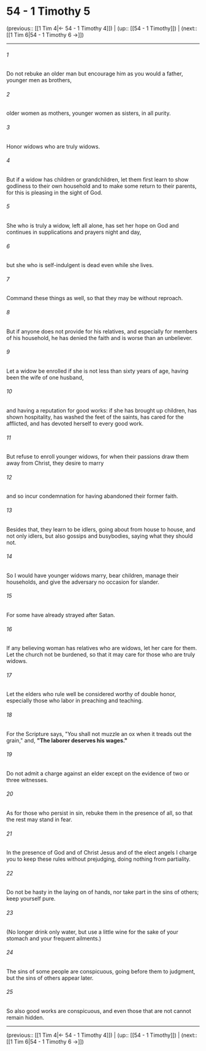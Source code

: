 # 54 - 1 Timothy 5

(previous:: [[1 Tim 4|← 54 - 1 Timothy 4]]) | (up:: [[54 - 1 Timothy]]) | (next:: [[1 Tim 6|54 - 1 Timothy 6 →]])

***


###### 1 
Do not rebuke an older man but encourage him as you would a father, younger men as brothers, 

###### 2 
older women as mothers, younger women as sisters, in all purity. 

###### 3 
Honor widows who are truly widows. 

###### 4 
But if a widow has children or grandchildren, let them first learn to show godliness to their own household and to make some return to their parents, for this is pleasing in the sight of God. 

###### 5 
She who is truly a widow, left all alone, has set her hope on God and continues in supplications and prayers night and day, 

###### 6 
but she who is self-indulgent is dead even while she lives. 

###### 7 
Command these things as well, so that they may be without reproach. 

###### 8 
But if anyone does not provide for his relatives, and especially for members of his household, he has denied the faith and is worse than an unbeliever. 

###### 9 
Let a widow be enrolled if she is not less than sixty years of age, having been the wife of one husband, 

###### 10 
and having a reputation for good works: if she has brought up children, has shown hospitality, has washed the feet of the saints, has cared for the afflicted, and has devoted herself to every good work. 

###### 11 
But refuse to enroll younger widows, for when their passions draw them away from Christ, they desire to marry 

###### 12 
and so incur condemnation for having abandoned their former faith. 

###### 13 
Besides that, they learn to be idlers, going about from house to house, and not only idlers, but also gossips and busybodies, saying what they should not. 

###### 14 
So I would have younger widows marry, bear children, manage their households, and give the adversary no occasion for slander. 

###### 15 
For some have already strayed after Satan. 

###### 16 
If any believing woman has relatives who are widows, let her care for them. Let the church not be burdened, so that it may care for those who are truly widows. 

###### 17 
Let the elders who rule well be considered worthy of double honor, especially those who labor in preaching and teaching. 

###### 18 
For the Scripture says, "You shall not muzzle an ox when it treads out the grain," and, **"The laborer deserves his wages."** 

###### 19 
Do not admit a charge against an elder except on the evidence of two or three witnesses. 

###### 20 
As for those who persist in sin, rebuke them in the presence of all, so that the rest may stand in fear. 

###### 21 
In the presence of God and of Christ Jesus and of the elect angels I charge you to keep these rules without prejudging, doing nothing from partiality. 

###### 22 
Do not be hasty in the laying on of hands, nor take part in the sins of others; keep yourself pure. 

###### 23 
(No longer drink only water, but use a little wine for the sake of your stomach and your frequent ailments.) 

###### 24 
The sins of some people are conspicuous, going before them to judgment, but the sins of others appear later. 

###### 25 
So also good works are conspicuous, and even those that are not cannot remain hidden.

***

(previous:: [[1 Tim 4|← 54 - 1 Timothy 4]]) | (up:: [[54 - 1 Timothy]]) | (next:: [[1 Tim 6|54 - 1 Timothy 6 →]])
